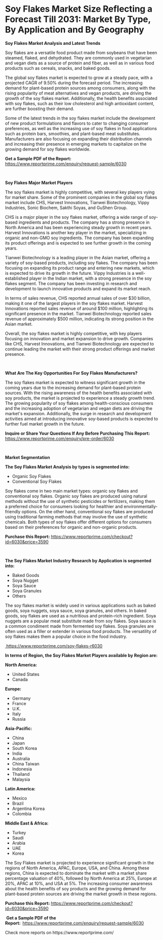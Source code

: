<p><h1>Soy Flakes Market Size Reflecting a Forecast Till 2031: Market By Type, By Application and By Geography</h1></p><p><strong>Soy Flakes Market Analysis and Latest Trends</strong></p>
<p><p>Soy flakes are a versatile food product made from soybeans that have been steamed, flaked, and dehydrated. They are commonly used in vegetarian and vegan diets as a source of protein and fiber, as well as in various food products such as cereals, snacks, and baked goods.</p><p>The global soy flakes market is expected to grow at a steady pace, with a projected CAGR of 9.50% during the forecast period. The increasing demand for plant-based protein sources among consumers, along with the rising popularity of meat alternatives and vegan products, are driving the growth of the soy flakes market. Additionally, the health benefits associated with soy flakes, such as their low cholesterol and high antioxidant content, are further boosting their demand.</p><p>Some of the latest trends in the soy flakes market include the development of new product formulations and flavors to cater to changing consumer preferences, as well as the increasing use of soy flakes in food applications such as protein bars, smoothies, and plant-based meat substitutes. Manufacturers are also focusing on expanding their distribution channels and increasing their presence in emerging markets to capitalize on the growing demand for soy flakes worldwide.</p></p>
<p><strong>Get a Sample PDF of the Report:&nbsp;</strong> <a href="https://www.reportprime.com/enquiry/request-sample/6030">https://www.reportprime.com/enquiry/request-sample/6030</a></p>
<p>&nbsp;</p>
<p><strong>Soy Flakes Major Market Players</strong></p>
<p><p>The soy flakes market is highly competitive, with several key players vying for market share. Some of the prominent companies in the global soy flakes market include CHS, Harvest Innovations, Tianwei Biotechnology, Vippy Industries, Sonic Biochem, Sakthi Soyas, and GuShen Group.</p><p>CHS is a major player in the soy flakes market, offering a wide range of soy-based ingredients and products. The company has a strong presence in North America and has been experiencing steady growth in recent years. Harvest Innovations is another key player in the market, specializing in organic and non-GMO soy ingredients. The company has been expanding its product offerings and is expected to see further growth in the coming years.</p><p>Tianwei Biotechnology is a leading player in the Asian market, offering a variety of soy-based products, including soy flakes. The company has been focusing on expanding its product range and entering new markets, which is expected to drive its growth in the future. Vippy Industries is a well-established player in the Indian market, with a strong presence in the soy flakes segment. The company has been investing in research and development to launch innovative products and expand its market reach.</p><p>In terms of sales revenue, CHS reported annual sales of over $30 billion, making it one of the largest players in the soy flakes market. Harvest Innovations reported sales revenue of around $100 million, highlighting its significant presence in the market. Tianwei Biotechnology reported sales revenue of approximately $500 million, indicating its strong position in the Asian market.</p><p>Overall, the soy flakes market is highly competitive, with key players focusing on innovation and market expansion to drive growth. Companies like CHS, Harvest Innovations, and Tianwei Biotechnology are expected to continue leading the market with their strong product offerings and market presence.</p></p>
<p>&nbsp;</p>
<p><strong>What Are The Key Opportunities For Soy Flakes Manufacturers?</strong></p>
<p><p>The soy flakes market is expected to witness significant growth in the coming years due to the increasing demand for plant-based protein sources. With the rising awareness of the health benefits associated with soy products, the market is projected to experience a steady growth trend. The growing popularity of soy flakes among health-conscious consumers and the increasing adoption of vegetarian and vegan diets are driving the market's expansion. Additionally, the surge in research and development activities aimed at introducing innovative soy-based products is expected to further fuel market growth in the future.</p></p>
<p><strong>Inquire or Share Your Questions If Any Before Purchasing This Report:</strong> <a href="https://www.reportprime.com/enquiry/pre-order/6030">https://www.reportprime.com/enquiry/pre-order/6030</a></p>
<p>&nbsp;</p>
<p><strong>Market Segmentation</strong></p>
<p><strong>The Soy Flakes Market Analysis by types is segmented into:</strong></p>
<p><ul><li>Organic Soy Flakes</li><li>Conventional Soy Flakes</li></ul></p>
<p><p>Soy flakes come in two main market types: organic soy flakes and conventional soy flakes. Organic soy flakes are produced using natural methods without the use of synthetic pesticides or fertilizers, making them a preferred choice for consumers looking for healthier and environmentally-friendly options. On the other hand, conventional soy flakes are produced using traditional farming methods that may involve the use of synthetic chemicals. Both types of soy flakes offer different options for consumers based on their preferences for organic and non-organic products.</p></p>
<p><strong>Purchase this Report:&nbsp;</strong><a href="https://www.reportprime.com/checkout?id=6030&price=3590">https://www.reportprime.com/checkout?id=6030&price=3590</a></p>
<p>&nbsp;</p>
<p><strong>The Soy Flakes Market Industry Research by Application is segmented into:</strong></p>
<p><ul><li>Baked Goods</li><li>Soya Nugget</li><li>Soya Sauce</li><li>Soya Granules</li><li>Others</li></ul></p>
<p><p>The soy flakes market is widely used in various applications such as baked goods, soya nuggets, soya sauce, soya granules, and others. In baked goods, soy flakes are used as a nutritious and protein-rich ingredient. Soya nuggets are a popular meat substitute made from soy flakes. Soya sauce is a common condiment made from fermented soy flakes. Soya granules are often used as a filler or extender in various food products. The versatility of soy flakes makes them a popular choice in the food industry.</p></p>
<p><a href="https://www.reportprime.com/soy-flakes-r6030">&nbsp;https://www.reportprime.com/soy-flakes-r6030</a></p>
<p><strong>In terms of Region, the Soy Flakes Market Players available by Region are:</strong></p>
<p>
    <p> <strong> North America: </strong>
        <ul>
            <li>United States</li>
            <li>Canada</li>
        </ul>
        </p> 
    <p> <strong> Europe: </strong>
        <ul>
            <li>Germany</li>
            <li>France</li>
            <li>U.K.</li>
            <li>Italy</li>
            <li>Russia</li>
        </ul>
        </p> 
    <p> <strong> Asia-Pacific: </strong>
        <ul>
            <li>China</li>
            <li>Japan</li>
            <li>South Korea</li>
            <li>India</li>
            <li>Australia</li>
            <li>China Taiwan</li>
            <li>Indonesia</li>
            <li>Thailand</li>
            <li>Malaysia</li>
        </ul>
        </p> 
    <p> <strong> Latin America: </strong>
        <ul>
            <li>Mexico</li>
            <li>Brazil</li>
            <li>Argentina Korea</li>
            <li>Colombia</li>
        </ul>
        </p> 
    <p> <strong> Middle East & Africa: </strong>
        <ul>
            <li>Turkey</li>
            <li>Saudi</li>
            <li>Arabia</li>
            <li>UAE</li>
            <li>Korea</li>
        </ul>
    </p>
    </p>
<p><p>The Soy Flakes market is projected to experience significant growth in the regions of North America, APAC, Europe, USA, and China. Among these regions, China is expected to dominate the market with a market share percentage valuation of 40%, followed by North America at 25%, Europe at 20%, APAC at 10%, and USA at 5%. The increasing consumer awareness about the health benefits of soy products and the growing demand for plant-based protein sources are driving the market growth in these regions.</p></p>
<p><strong>Purchase this Report: </strong><a href="https://www.reportprime.com/checkout?id=6030&price=3590">https://www.reportprime.com/checkout?id=6030&price=3590</a></p>
<p>&nbsp;<strong>Get a Sample PDF of the Report:&nbsp;&nbsp;</strong><a href="https://www.reportprime.com/enquiry/request-sample/6030">https://www.reportprime.com/enquiry/request-sample/6030</a></p>
<p><strong></strong></p>
<p>Check more reports on https://www.reportprime.com/</p>